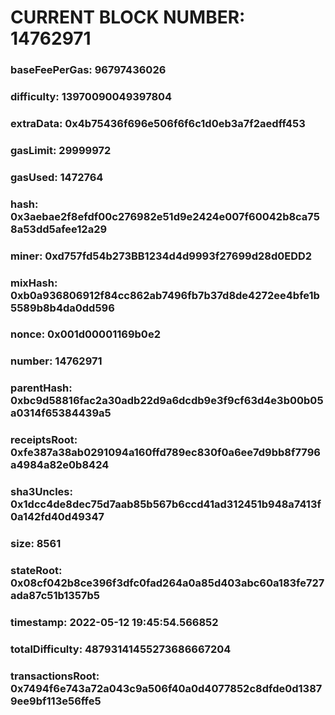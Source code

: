 # CURRENT BLOCK NUMBER: 14762971

### baseFeePerGas: 96797436026
### difficulty: 13970090049397804
### extraData: 0x4b75436f696e506f6f6c1d0eb3a7f2aedff453
### gasLimit: 29999972
### gasUsed: 1472764
### hash: 0x3aebae2f8efdf00c276982e51d9e2424e007f60042b8ca758a53dd5afee12a29
### miner: 0xd757fd54b273BB1234d4d9993f27699d28d0EDD2
### mixHash: 0xb0a936806912f84cc862ab7496fb7b37d8de4272ee4bfe1b5589b8b4da0dd596
### nonce: 0x001d00001169b0e2
### number: 14762971
### parentHash: 0xbc9d58816fac2a30adb22d9a6dcdb9e3f9cf63d4e3b00b05a0314f65384439a5
### receiptsRoot: 0xfe387a38ab0291094a160ffd789ec830f0a6ee7d9bb8f7796a4984a82e0b8424
### sha3Uncles: 0x1dcc4de8dec75d7aab85b567b6ccd41ad312451b948a7413f0a142fd40d49347
### size: 8561
### stateRoot: 0x08cf042b8ce396f3dfc0fad264a0a85d403abc60a183fe727ada87c51b1357b5
### timestamp: 2022-05-12 19:45:54.566852
### totalDifficulty: 48793141455273686667204
### transactionsRoot: 0x7494f6e743a72a043c9a506f40a0d4077852c8dfde0d13879ee9bf113e56ffe5
